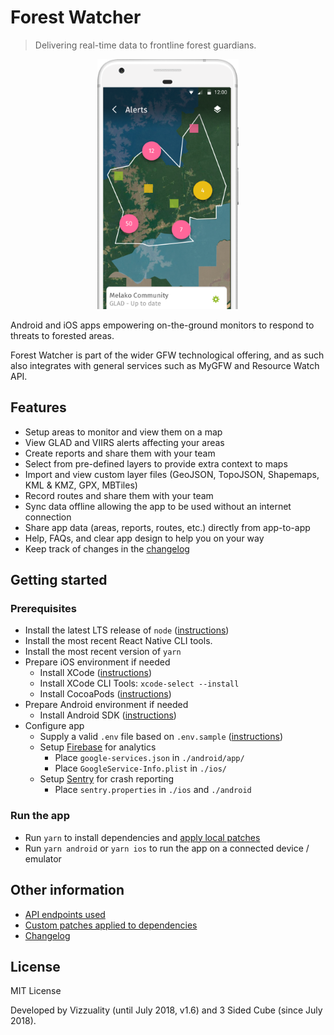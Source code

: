 # Forest Watcher
> Delivering real-time data to frontline forest guardians.

<p align="center"><img src="screen-shot.png" height=400></p>

Android and iOS apps empowering on-the-ground monitors to respond to threats to forested areas.

Forest Watcher is part of the wider GFW technological offering, and as such also integrates with general services such as MyGFW and Resource Watch API. 

## Features

- Setup areas to monitor and view them on a map
- View GLAD and VIIRS alerts affecting your areas
- Create reports and share them with your team
- Select from pre-defined layers to provide extra context to maps
- Import and view custom layer files (GeoJSON, TopoJSON, Shapemaps, KML & KMZ, GPX, MBTiles)
- Record routes and share them with your team
- Sync data offline allowing the app to be used without an internet connection
- Share app data (areas, reports, routes, etc.) directly from app-to-app
- Help, FAQs, and clear app design to help you on your way
- Keep track of changes in the [changelog](./CHANGELOG.md)

## Getting started

### Prerequisites
- Install the latest LTS release of `node` ([instructions](https://nodejs.org/en/download/package-manager/))
- Install the most recent React Native CLI tools.
- Install the most recent version of `yarn`
- Prepare iOS environment if needed
    - Install XCode ([instructions](https://itunes.apple.com/us/app/xcode/id497799835?mt=12))
    - Install XCode CLI Tools: `xcode-select --install`
    - Install CocoaPods ([instructions](https://cocoapods.org/))
- Prepare Android environment if needed
    - Install Android SDK ([instructions](https://developer.android.com/studio))
- Configure app
    - Supply a valid `.env` file based on `.env.sample` ([instructions](./docs/mobile/environment-vars.md))
    - Setup [Firebase](https://rnfirebase.io/) for analytics
        - Place `google-services.json` in `./android/app/`
        - Place `GoogleService-Info.plist` in `./ios/`
    - Setup [Sentry](https://github.com/getsentry/sentry-react-native) for crash reporting
        - Place `sentry.properties` in `./ios` and `./android`

### Run the app
- Run `yarn` to install dependencies and [apply local patches](./PATCHES.md)
- Run `yarn android` or `yarn ios` to run the app on a connected device / emulator

## Other information

- [API endpoints used](./docs/mobile/api.md)
- [Custom patches applied to dependencies](./PATCHES.md)
- [Changelog](./CHANGELOG.md)

## License
MIT License

Developed by Vizzuality (until July 2018, v1.6) and 3 Sided Cube (since July 2018).
